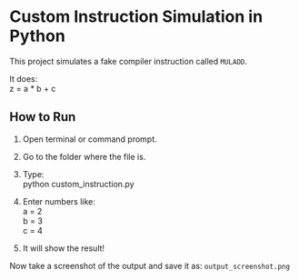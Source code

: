 # Custom Instruction Simulation in Python

This project simulates a fake compiler instruction called `MULADD`.

It does:  
z = a * b + c

## How to Run

1. Open terminal or command prompt.
2. Go to the folder where the file is.
3. Type:  
   python custom_instruction.py

4. Enter numbers like:  
   a = 2  
   b = 3  
   c = 4

5. It will show the result!

Now take a screenshot of the output and save it as: `output_screenshot.png`
